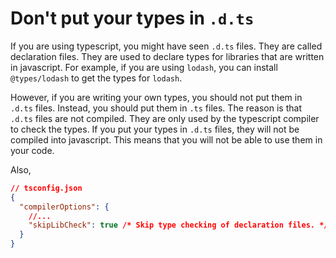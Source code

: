 # Don't put your types in `.d.ts`

If you are using typescript, you might have seen `.d.ts` files. They are called declaration files. They are used to declare types for libraries that are written in javascript. For example, if you are using `lodash`, you can install `@types/lodash` to get the types for `lodash`.

However, if you are writing your own types, you should not put them in `.d.ts` files. Instead, you should put them in `.ts` files. The reason is that `.d.ts` files are not compiled. They are only used by the typescript compiler to check the types. If you put your types in `.d.ts` files, they will not be compiled into javascript. This means that you will not be able to use them in your code.

Also,

```json
// tsconfig.json
{
  "compilerOptions": {
    //...
    "skipLibCheck": true /* Skip type checking of declaration files. */
  }
}
```
